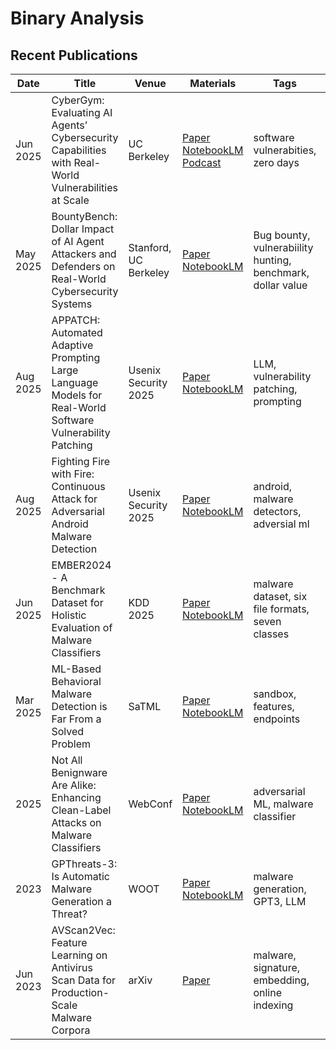 # Binary Analysis

## Recent Publications

| Date |Title | Venue | Materials | Tags | Code | Summary |
| --- | --- | --- | --- | --- | --- | --- |
| Jun 2025 | CyberGym: Evaluating AI Agents’ Cybersecurity Capabilities with Real-World Vulnerabilities at Scale | UC Berkeley | [Paper](https://arxiv.org/pdf/2506.02548) [NotebookLM](https://notebooklm.google.com/notebook/3209f85a-d687-45bf-98c3-e3d8f6b70ae0) [Podcast](https://notebooklm.google.com/notebook/3209f85a-d687-45bf-98c3-e3d8f6b70ae0/audio)| software vulnerabities, zero days | [GitHub](https://github.com/sunblaze-ucb/cybergym) | |
| May 2025 | BountyBench: Dollar Impact of AI Agent Attackers and Defenders on Real-World Cybersecurity Systems | Stanford, UC Berkeley | [Paper](https://arxiv.org/pdf/2505.15216) [NotebookLM](https://notebooklm.google.com/notebook/2b699fb1-684f-422d-9873-fa701022f623?authuser=2)| Bug bounty, vulnerabiility hunting, benchmark, dollar value | [GitHub](https://bountybench.github.io) | |
| Aug 2025 | APPATCH: Automated Adaptive Prompting Large Language Models for Real-World Software Vulnerability Patching | Usenix Security 2025 | [Paper](https://www.usenix.org/system/files/conference/usenixsecurity25/sec25cycle1-prepub-1174-nong.pdf) [NotebookLM](https://notebooklm.google.com/notebook/199faa9a-8cf1-414b-975e-e878487ac78b?authuser=2)| LLM, vulnerability patching, prompting | | |
| Aug 2025 | Fighting Fire with Fire: Continuous Attack for Adversarial Android Malware Detection | Usenix Security 2025 | [Paper](https://www.usenix.org/system/files/conference/usenixsecurity25/sec25cycle1-prepub-277-zhang-yinyuan.pdf) [NotebookLM](https://notebooklm.google.com/notebook/2bc653a6-020f-46cd-9500-061dd15fc796?authuser=2) | android, malware detectors, adversial ml | | |
| Jun 2025 | EMBER2024 - A Benchmark Dataset for Holistic Evaluation of Malware Classifiers | KDD 2025 | [Paper](https://arxiv.org/pdf/2506.05074) [NotebookLM](https://notebooklm.google.com/notebook/a620e5b7-b2bd-48cd-8757-bee43b7c6b00?authuser=3)| malware dataset, six file formats, seven classes | [GitHub](https://github.com/FutureComputing4AI/EMBER2024)| |
| Mar 2025 | ML-Based Behavioral Malware Detection is Far From a Solved Problem | SaTML | [Paper](https://arxiv.org/pdf/2405.06124) [NotebookLM](https://notebooklm.google.com/notebook/f3f9c5e8-a952-4f75-afba-eff039ef3646?authuser=3) | sandbox, features, endpoints | | |
| 2025 |  Not All Benignware Are Alike: Enhancing Clean-Label Attacks on Malware Classifiers | WebConf | [Paper](https://openreview.net/pdf?id=X8oa3cJEfv) [NotebookLM](https://notebooklm.google.com/notebook/13276e19-c343-4c0e-a002-c7fdf1c36a27?authuser=3)| adversarial ML, malware classifier | | |
| 2023 | GPThreats-3: Is Automatic Malware Generation a Threat? | WOOT | [Paper](https://wootconference.org/papers/woot23-paper8.pdf) [NotebookLM](https://notebooklm.google.com/notebook/99aae0f8-ff5c-407f-99c2-680f02e38caa?authuser=1)| malware generation, GPT3, LLM | | |
| Jun 2023 | AVScan2Vec: Feature Learning on Antivirus Scan Data for Production-Scale Malware Corpora | arXiv | [Paper](https://arxiv.org/pdf/2306.06228) | malware, signature, embedding, online indexing | | |
